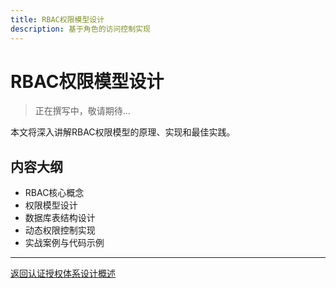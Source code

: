 ```yaml
---
title: RBAC权限模型设计
description: 基于角色的访问控制实现
---
```


# RBAC权限模型设计

> 正在撰写中，敬请期待...

本文将深入讲解RBAC权限模型的原理、实现和最佳实践。

## 内容大纲

- RBAC核心概念
- 权限模型设计
- 数据库表结构设计
- 动态权限控制实现
- 实战案例与代码示例

---

[返回认证授权体系设计概述](/tutorials/architecture/security/auth-system/)


